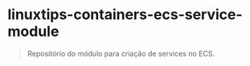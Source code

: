 # linuxtips-containers-ecs-service-module

> Repositório do módulo para criação de services no ECS.
